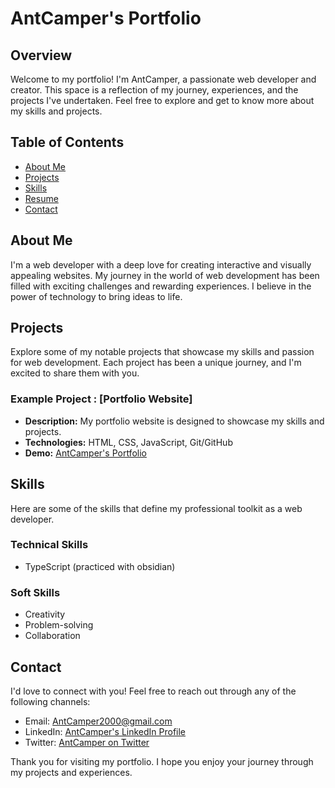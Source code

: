 # AntCamper's Portfolio

## Overview

Welcome to my portfolio! I'm AntCamper, a passionate web developer and creator. This space is a reflection of my journey, experiences, and the projects I've undertaken. Feel free to explore and get to know more about my skills and projects.

## Table of Contents

- [About Me](#about-me)
- [Projects](#projects)
- [Skills](#skills)
- [Resume](#resume)
- [Contact](#contact)

## About Me

I'm a web developer with a deep love for creating interactive and visually appealing websites. My journey in the world of web development has been filled with exciting challenges and rewarding experiences. I believe in the power of technology to bring ideas to life.

## Projects

Explore some of my notable projects that showcase my skills and passion for web development. Each project has been a unique journey, and I'm excited to share them with you.

### Example Project : [Portfolio Website]

- **Description:** My portfolio website is designed to showcase my skills and projects.
- **Technologies:** HTML, CSS, JavaScript, Git/GitHub
- **Demo:** [AntCamper's Portfolio](https://antcamper.github.io/AntCamperPortfolio/)


## Skills

Here are some of the skills that define my professional toolkit as a web developer.

### Technical Skills

- TypeScript (practiced with obsidian)

### Soft Skills

- Creativity
- Problem-solving
- Collaboration

## Contact

I'd love to connect with you! Feel free to reach out through any of the following channels:

- Email: AntCamper2000@gmail.com
- LinkedIn: [AntCamper's LinkedIn Profile](https://www.linkedin.com/in/antcamper)
- Twitter: [AntCamper on Twitter](https://twitter.com/antcamper)

Thank you for visiting my portfolio. I hope you enjoy your journey through my projects and experiences.
